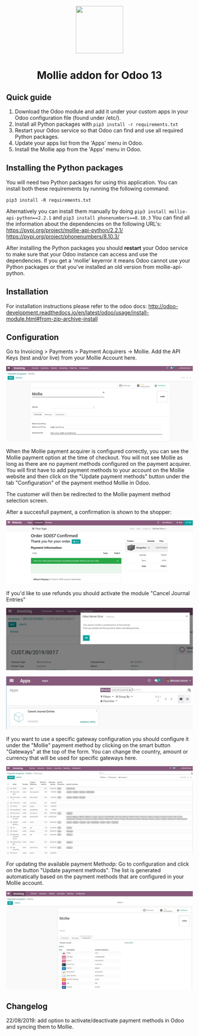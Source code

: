 <p align="center">
  <img src="https://info.mollie.com/hubfs/github/odoo/logo.png" width="128" height="128"/>
</p>
<h1 align="center">Mollie addon for Odoo 13</h1>

## Quick guide
1. Download the Odoo module and add it under your custom apps in your Odoo configuration file (found under /etc/).
2. Install all Python packages with `pip3 install -r requirements.txt`
3. Restart your Odoo service so that Odoo can find and use all required Python packages.
4. Update your apps list from the 'Apps' menu in Odoo.
5. Install the Mollie app from the 'Apps' menu in Odoo.

## Installing the Python packages
You will need two Python packages for using this application.
You can install both these requirements by running the following command:
```
pip3 install -R requirements.txt
```
Alternatively you can install them manually by doing `pip3 install mollie-api-python==2.2.1` and `pip3 install phonenumbers==8.10.3`
You can find all the information about the dependencies on the following URL's:
https://pypi.org/project/mollie-api-python/2.2.1/ <br/>
https://pypi.org/project/phonenumbers/8.10.3/

After installing the Python packages you should **restart** your Odoo service to make sure that your Odoo instance can access and use the dependencies. If you get a 'mollie' keyerror it means Odoo cannot use your Python packages or that you've installed an old version from mollie-api-python.

## Installation
For installation instructions please refer to the odoo docs:
http://odoo-development.readthedocs.io/en/latest/odoo/usage/install-module.html#from-zip-archive-install

## Configuration
Go to Invoicing > Payments > Payment Acquirers -> Mollie.
Add the API Keys (test and/or live) from your Mollie Account here.

![alt text](/payment_mollie_official/static/description/crm_sc_02.PNG "Odoo mollie configuration example")

When the Mollie payment acquirer is configured correctly, you can see the Mollie payment option at the time of checkout. You will not see Mollie as long as there are no payment methods configured on the payment acquirer. You will first have to add payment methods to your account on the Mollie website and then click on the "Update payment methods" button under the tab "Configuration" of the payment method Mollie in Odoo.

The customer will then be redirected to the Mollie payment method selection screen.

After a succesfull payment, a confirmation is shown to the shopper:

![alt text](/payment_mollie_official/static/description/Payment_Confirmation.png "Odoo mollie payment confirmation")

If you'd like to use refunds you should activate the module "Cancel Journal Entries"

![alt text](/payment_mollie_official/static/description/Refund.png "Odoo mollie payment refunds")

![alt text](/payment_mollie_official/static/description/cancel_journal_entry.png "Odoo Cancel Journal Entry Module")

If you want to use a specific gateway configuration you should configure it under the "Mollie" payment method by clicking on the smart button "Gateways" at the top of the form. You can change the country, amount or currency that will be used for specific gateways here.

![alt text](/payment_mollie_official/static/description/gateways.png "Odoo Mollie Gateways Configuration")

For updating the available payment Methodp: Go to configuration and click on the button "Update payment methods". The list is generated automatically based on the payment methods that are configured in your Mollie account.

![alt text](/payment_mollie_official/static/description/mollie_configuration.png "Odoo Mollie Payment Methods")


## Changelog
22/08/2019: add option to activate/deactivate payment methods in Odoo and syncing them to Mollie.
